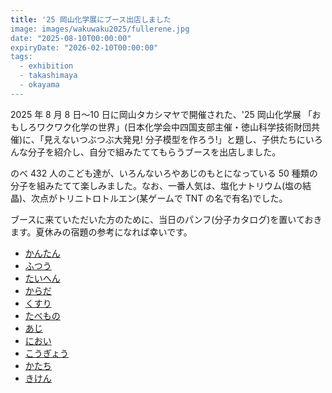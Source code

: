 ```yaml
---
title: '25 岡山化学展にブース出店しました
image: images/wakuwaku2025/fullerene.jpg
date: "2025-08-10T00:00:00"
expiryDate: "2026-02-10T00:00:00"
tags:
  - exhibition
  - takashimaya
  - okayama
---
```


2025 年 8 月 8 日〜10 日に岡山タカシマヤで開催された、'25 岡山化学展 「おもしろワクワク化学の世界」(日本化学会中四国支部主催・徳山科学技術財団共催)に、「見えないつぶつぶ大発見! 分子模型を作ろう!」と題し、子供たちにいろんな分子を紹介し、自分で組みたててもらうブースを出店しました。

のべ 432 人のこども達が、いろんないろやあじのもとになっている 50 種類の分子を組みたてて楽しみました。なお、一番人気は、塩化ナトリウム(塩の結晶)、次点がトリニトロトルエン(某ゲームで TNT の名で有名)でした。

ブースに来ていただいた方のために、当日のパンフ(分子カタログ)を置いておきます。夏休みの宿題の参考になれば幸いです。

- [かんたん](pdf/wakuwaku2025/easy.pdf)
- [ふつう](pdf/wakuwaku2025/medium.pdf)
- [たいへん](pdf/wakuwaku2025/hard.pdf)
- [からだ](pdf/wakuwaku2025/body.pdf)
- [くすり](pdf/wakuwaku2025/medicine.pdf)
- [たべもの](pdf/wakuwaku2025/food.pdf)
- [あじ](pdf/wakuwaku2025/taste.pdf)
- [におい](pdf/wakuwaku2025/smell.pdf)
- [こうぎょう](pdf/wakuwaku2025/industry.pdf)
- [かたち](pdf/wakuwaku2025/shape.pdf)
- [きけん](pdf/wakuwaku2025/danger.pdf)
